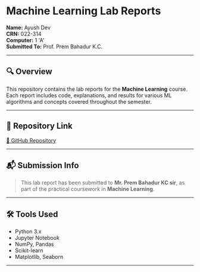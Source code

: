 # Machine Learning Lab Reports

**Name:** Ayush Dev  
**CRN:** 022-314  
**Computer:** 1 'A'  
**Submitted To:** Prof. Prem Bahadur K.C.  

---

## 🔍 Overview

This repository contains the lab reports for the **Machine Learning** course. Each report includes code, explanations, and results for various ML algorithms and concepts covered throughout the semester.

---




## 📎 Repository Link

[🔗 GitHub Repository](https://github.com/theaayushdev/ml-lab-reports)

---

## 📬 Submission Info

> This lab report has been submitted to **Mr. Prem Bahadur KC sir**, as part of the practical coursework in **Machine Learning**.

---

## 🛠️ Tools Used

- Python 3.x  
- Jupyter Notebook  
- NumPy, Pandas  
- Scikit-learn  
- Matplotlib, Seaborn  

---


